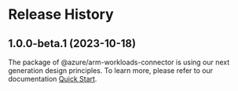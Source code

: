 # Release History
    
## 1.0.0-beta.1 (2023-10-18)

The package of @azure/arm-workloads-connector is using our next generation design principles. To learn more, please refer to our documentation [Quick Start](https://aka.ms/js-track2-quickstart).
